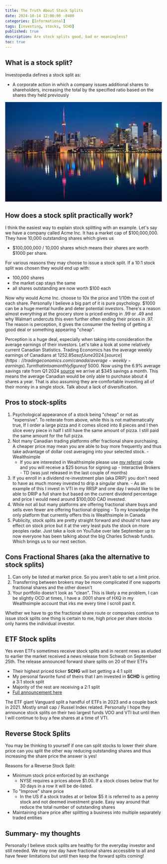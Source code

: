 ```yaml
---
title: The Truth About Stock Splits
date: 2024-10-14 12:00:00 -0400
categories: [Informational]
tags: [investing, stocks, SCHD]
published: true
description: Are stock splits good, bad or meaningless?
toc: true
---
```


## What is a stock split?
Investopedia defines a stock split as:
  - A corporate action in which a company issues additional shares to shareholders, increasing the total by the specified ratio based on the shares they held previously

![image](/assets/2024-10-14-toronto-skyline.jpg)

## How does a stock split practically work?
I think the easiest way to explain stock splitting with an example. Let's say we have a company called Acme Inc. It has a market cap of $100,000,000. They have 10,000 outstanding shares which gives us
  - $100,000,000 / 10,000 shares which means their shares are worth $1000 per share.

For various reasons they may choose to issue a stock split. If a 10:1 stock split was chosen they would end up with:
  - 100,000 shares
  - the market cap stays the same
  - all shares outstanding are now worth $100 each

Now why would Acme Inc. choose to 10x the price and 1/10th the cost of each share. Personally I believe a big part of it is pure psychology. $1000 can be a huge mental hurdle and deter potential investors. There's a reason almost everything at the grocery store is priced ending in .99 or .49 and why Walmart undercuts this even further often ending their prices in .97. The reason is perception, it gives the consumer the feeling of getting a good deal or something appearing "cheap".

Perception is a huge deal, especially when taking into consideration the average earnings of their investors. Let's take a look at some relatively current Canadian Statistics. Trading Economics has the average weekly earnings of Canadians at $1252.85 as of June 2024. [source](https://tradingeconomics.com/canada/average-weekly-earnings). Turn that into a monthly figure of ~$5000. Now using the 6.9% average savings rate from Q1 2024 [source](https://tradingeconomics.com/canada/personal-savings) we arrive at $345 savings a month. This means the average Canadian would be only able to purchase about 4 shares a year. That is also assuming they are comfortable investing all of their money in a single stock. Talk about a lack of diversification.

## Pros to stock-splits
  1. Psychological appearance of a stock being "cheap" or not as "expensive". To reiterate from above, while this is not mathematically true, If I order a large pizza and it comes sliced into 8 pieces and I then slice every piece in half I still have the same amount of pizza. I still paid the same amount for the full pizza.
  2. Not many Canadian trading platforms offer fractional share purchasing. A cheaper price may mean you are able to buy more frequently and thus take advantage of dollar cost averaging into your selected stock.
    -  Wealthsimple
       -  If you are interested in Wealthsimple please use [my referral](https://my.wealthsimple.com/app/public/trade-referral-signup?code=VUGTXQ) code and you will receive a $25 bonus for signing up
    -  Interactive Brokers
    -  TD (was just released in the last couple of months)
  3. If you enroll in a dividend re-investment plan (aka DRIP) you don't need to have as much money invested to drip a singular share.
    - As an example of this I invest in VTI in my RRSP and one day I would like to be able to DRIP a full share but based on the current dividend percentage and price I would need around $100,000 CAD invested.
  4. While not all but many platforms are offering fractional share buys and sells even fewer are offering fractional dripping
    - To my knowledge the only platform that currently offers this is Wealthsimple in Canada
  5. Publicity, stock splits are pretty straight forward and should'nt have any effect on stock price but it at the very least puts the stock on more peoples radar. Just take a look on YouTube over late September up to now everyone has been talking about the big Charles Schwab funds. Which brings us to our next section.

## Cons Fractional Shares (aka the alternative to stock splits)
  1. Can only be listed at market price. So you aren't able to set a limit price.
  2. Transferring between brokers may be more complicated if one supports fractional shares and the other doesn't
  3. Your portfolio doesn't look as "clean". This is likely a me problem, I can be slightly OCD at times, I have a .0001 share of HXQ in my Wealthsimple account that irks me every time I scroll past it.

Whether we have to go the fractional share route or companies continue to issue stock splits one thing is certain to me, high price per share stocks only harms the individual investor.

## ETF Stock splits
Yes even ETFs sometimes receive stock splits and in recent news as eluded to earlier the market received a news release from Schwab on September 25th. The release announced forward share splits on 20 of their ETFs
  - Their highest priced ticker **SCHG** will bet getting a 4:1 split
  - My personal favorite fund of theirs that I am invested in **SCHD** is getting a 3:1 stock split
  - Majority of the rest are receiving a 2:1 split
  - [Full announcement here](https://pressroom.aboutschwab.com/press-releases/press-release/2024/Schwab-Asset-Management-Announces-ETF-Share-Splits/default.aspx)

The ETF giant Vanguard split a handful of ETFs in 2023 and a couple back in 2021. Mostly small cap / Russel Index related. Personally I hope they announce stock splits on 
their two largest funds VOO and VTI but until then I will continue to buy a few shares at a time of VTI.

## Reverse Stock Splits
You may be thinking to yourself if one can split stocks to lower their share price can you split the other way reducing outstanding shares and thus increasing the share price the answer is yes!

Reasons for a Reverse Stock Split:
- Minimum stock price enforced by an exchange
  - NYSE requires a prices above $1.00. If a stock closes below that for 30 days in a row it will be de-listed.
- To "Improve" share price
  - In the US if a stock trades at or below $5 it is referred to as a penny stock and not deemed investment grade. Easy way around that reduce the total number of outstanding shares
- Maintaining share price after splitting a business into multiple separately traded entities

## Summary- my thoughts
Personally I believe stock splits are healthy for the everyday investor and still needed. We may one day have fractional shares accessible to all and have fewer limitations but until then keep the forward splits coming!

